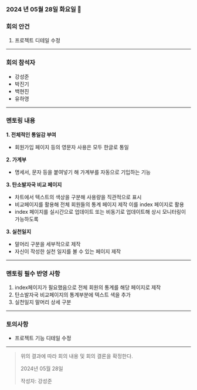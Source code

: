 ### 2024 년 05월 28일 화요일 📅

### 회의 안건

1. 프로젝트 디테일 수정

---

### 회의 참석자

- 강성준
- 박진기
- 백현진
- 유하영

---

### 멘토링 내용

**1. 전체적인 통일감 부여**

- 회원가입 페이지 등의 영문자 사용은 모두 한글로 통일

**2. 가계부**

- 명세서, 문자 등을 붙여넣기 해 가계부를 자동으로 기입하는 기능

**3. 탄소발자국 비교 페이지**

- 차트에서 텍스트의 색상을 구분해 사용량을 직관적으로 표시
- 비교페이지를 활용해 전체 회원들의 통계 페이지 제작 이를 index 페이지로 활용
- index 페이지를 실시간으로 업데이트 또는 비동기로 업데이트해 상시 모니터링이 가능하도록

**3. 실천일지** 

- 말머리 구분을 세부적으로 제작
- 자신이 작성한 실천 일지를 볼 수 있는 페이지 제작

---

### 멘토링 필수 반영 사항

1. index페이지가 필요했음으로 전체 회원의 통계를 해당 페이지로 제작
2. 탄소발자국 비교페이지의 통계부분에 텍스트 색을 추가 
3. 실천일지 말머리 상세 구분

---

### 토의사항

- 프로젝트 기능 디테일 수정

---

> 위의 결과에 따라 회의 내용 및 회의 결론을 확정한다.
> 
> 
> 2024년 05월 28일
> 
> 작성자: 강성준
>